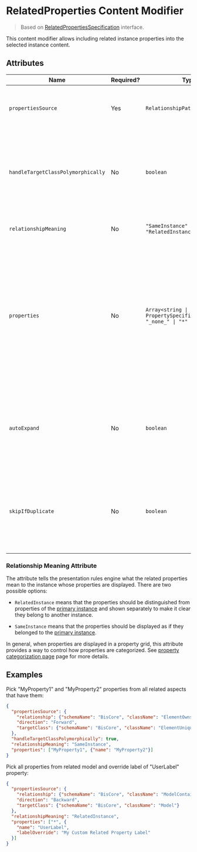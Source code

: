 # RelatedProperties Content Modifier

> Based on [RelatedPropertiesSpecification]($presentation-common) interface.

This content modifier allows including related instance properties into the selected instance content.

## Attributes

Name | Required? | Type | Default | Meaning
-|-|-|-|-
`propertiesSource` | Yes | `RelationshipPathSpecification` | | [Specification of the relationship path](../RelationshipPathSpecification.md) to follow when looking for related properties.
`handleTargetClassPolymorphically` | No | `boolean` | `false` | Should the target class specified in `propertiesSource` be handled polymorphically. This means properties of not only the target class, but also all its subclasses are loaded.
`relationshipMeaning` | No | `"SameInstance" \| "RelatedInstance"` | `"RelatedInstance"` | Meaning of the relationship. See [below](#relationship-meaning-attribute) for more details.
`properties` | No | `Array<string \| PropertySpecification> \| "_none_" \| "*"` | All properties in target class | List of names or definitions of related class properties that should be included in the content. `_none_` means none of the properties should be picked up. `*` means all properties should be picked up and is also allowed to be specified as a member item - see [examples](#examples) section.
`autoExpand` | No | `boolean` | `false` | Should field containing related properties be automatically expanded. Only takes effect when related properties are displayed as a struct.
`skipIfDuplicate` | No | `boolean` | `false` | Should this related properties specification be ignored if it duplicates another higher priority specification for the same relationship.

### Relationship Meaning Attribute

The attribute tells the presentation rules engine what the related properties mean to the instance whose properties are displayed. There are two possible options:

- `RelatedInstance` means that the properties should be distinguished from properties of the [primary instance](./Terminology.md#primary-instance) and shown separately to make it clear they belong to another instance.

- `SameInstance` means that the properties should be displayed as if they belonged to the [primary instance](./Terminology.md#primary-instance).

In general, when properties are displayed in a property grid, this attribute provides a way to control how properties are categorized. See [property categorization page](./PropertyCategorization.md) page for more details.

## Examples

Pick "MyProperty1" and "MyProperty2" properties from all related aspects that have them:

```JSON
{
  "propertiesSource": {
    "relationship": {"schemaName": "BisCore", "className": "ElementOwnsUniqueAspect"},
    "direction": "Forward",
    "targetClass": {"schemaName": "BisCore", "className": "ElementUniqueAspect"}
  },
  "handleTargetClassPolymorphically": true,
  "relationshipMeaning": "SameInstance",
  "properties": ["MyProperty1", {"name": "MyProperty2"}]
}
```

Pick all properties from related model and override label of "UserLabel" property:

```JSON
{
  "propertiesSource": {
    "relationship": {"schemaName": "BisCore", "className": "ModelContainsElements"},
    "direction": "Backward",
    "targetClass": {"schemaName": "BisCore", "className": "Model"}
  },
  "relationshipMeaning": "RelatedInstance",
  "properties": ["*", {
    "name": "UserLabel",
    "labelOverride": "My Custom Related Property Label"
  }]
}
```
